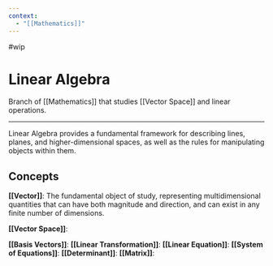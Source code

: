 ```yaml
---
context:
  - "[[Mathematics]]"
---
```


#wip

# Linear Algebra

Branch of [[Mathematics]] that studies [[Vector Space]] and linear operations.

---

Linear Algebra provides a fundamental framework for describing lines, planes, and higher-dimensional spaces, as well as the rules for manipulating objects within them.



## Concepts

**[[Vector]]**: The fundamental object of study, representing multidimensional quantities that can have both magnitude and direction, and can exist in any finite number of dimensions.

**[[Vector Space]]**:

**[[Basis Vectors]]**:
**[[Linear Transformation]]**:
**[[Linear Equation]]**:
**[[System of Equations]]**:
**[[Determinant]]**:
**[[Matrix]]**:

